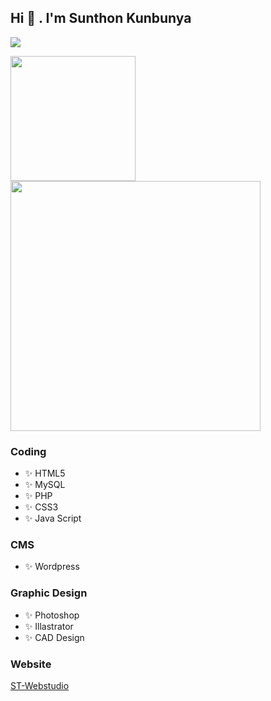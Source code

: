## Hi 👋 . I'm Sunthon Kunbunya

<img src="https://www.st-webstudio.com/data/st01.png" width="">

<a href="https://www.st-webstudio.com"><img src="https://www.st-webstudio.com/asset/logo-trans-400.png" width="200"></a> <img src="https://www.st-webstudio.com/asset/wp.png" width="400">

### Coding
- ✨ HTML5
- ✨ MySQL
- ✨ PHP
- ✨ CSS3
- ✨ Java Script

### CMS
- ✨ Wordpress

### Graphic Design
- ✨ Photoshop
- ✨ Illastrator
- ✨ CAD Design

### Website
<a href="https://www.st-webstudio.com">ST-Webstudio</a>
<!--
**kunbunya/kunbunya** is a ✨ _special_ ✨ repository because its `README.md` (this file) appears on your GitHub profile.

Here are some ideas to get you started:

- 🔭 I’m currently working on ...
- 🌱 I’m currently learning ...
- 👯 I’m looking to collaborate on ...
- 🤔 I’m looking for help with ...
- 💬 Ask me about ...
- 📫 How to reach me: ...
- 😄 Pronouns: ...
- ⚡ Fun fact: ...
-->
